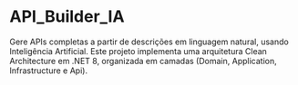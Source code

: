 # API_Builder_IA
Gere APIs completas a partir de descrições em linguagem natural, usando Inteligência Artificial.  Este projeto implementa uma arquitetura Clean Architecture em .NET 8, organizada em camadas (Domain, Application, Infrastructure e Api).
